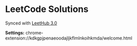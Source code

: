# LeetCode Solutions

Synced with [LeetHub 3.0](https://github.com/raphaelheinz/LeetHub-3.0)

**Settings:** chrome-extension://kdkgpjpenaeoodajljkflmlnkoihkmda/welcome.html
